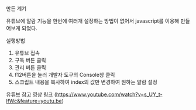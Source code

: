 만든 계기

유튜브에 알람 기능을 한번에 여러개 설정하는 방법이 없어서
javascript를 이용해 만들어보게 되었다. 




실행방법

1. 유튜브 접속
2. 구독 버튼 클릭
3. 관리 버튼 클릭
4. f12버튼을 눌러 개발자 도구의 Console창 클릭
5. 스크립트 내용을 복사하여 index의 값만 변경하여 원하는 알람 설정


유튜브 참고 영상 링크 
(https://www.youtube.com/watch?v=s_UY_t-lfWc&feature=youtu.be)
